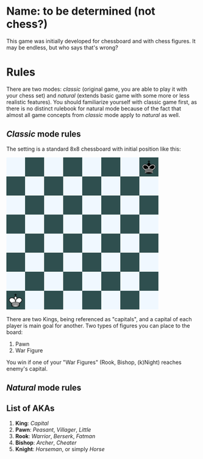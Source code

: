 # Name: to be determined (not chess?)

This game was initially developed for chessboard and with chess figures. It may be endless, but who says that's wrong?


# Rules

There are two modes: *classic* (original game, you are able to play it with your chess set) and *natural* (extends basic game with some more or less realistic features). You should familiarize yourself with classic game first, as there is no distinct rulebook for natural mode because of the fact that almost all game concepts from *classic* mode apply to *natural* as well.

## *Classic* mode rules

The setting is a standard 8x8 chessboard with initial position like this: 

![Initial position](https://raw.githubusercontent.com/holerton/not-chess/readme/board_initial.bmp)

There are two Kings, being referenced as "capitals", and a capital of each player is main goal for another. 
Two types of figures you can place to the board:

 1. Pawn
 2. War Figure

You win if one of your "War Figures" (Rook, Bishop, (k)Night) reaches enemy's capital.

## *Natural* mode rules





## List of AKAs

 1. **King**: *Capital*
 2. **Pawn**: *Peasant*, *Villager*, *Little*
 3. **Rook**: *Warrior*, *Berserk*, *Fatman*
 4. **Bishop**: *Archer*, *Cheater*
 5. **Knight**: *Horseman*, or simply *Horse*
